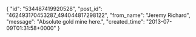  {
   "id": "534487419920528",
   "post_id": "462493170453287_494044817298122",
   "from_name": "Jeremy Richard",
   "message": "Absolute gold mine here.",
   "created_time": "2013-07-09T01:31:58+0000"
 }
